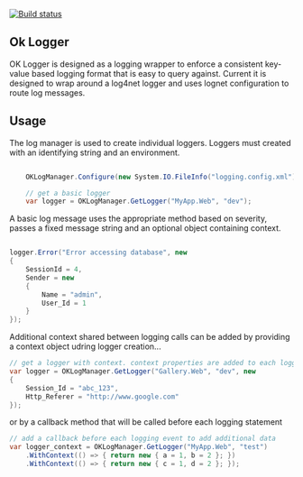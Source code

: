 [![Build status](https://ci.appveyor.com/api/projects/status/c3ngkopnxb4stwe6/branch/master?svg=true)](https://ci.appveyor.com/project/tparnell8/oklogger/branch/master)

## Ok Logger

OK Logger is designed as a logging wrapper to enforce a consistent key-value based logging format that is easy to query against. Current it is designed to wrap around a log4net logger and uses lognet configuration to route log messages.

## Usage

The log manager is used to create individual loggers. Loggers must created with an identifying string and an environment.

```csharp

    OKLogManager.Configure(new System.IO.FileInfo("logging.config.xml"));

    // get a basic logger
    var logger = OKLogManager.GetLogger("MyApp.Web", "dev");


```

A basic log message uses the appropriate method based on severity, passes a fixed message string and an optional object containing context.

```csharp

logger.Error("Error accessing database", new
{
    SessionId = 4,
    Sender = new
    {
        Name = "admin",
        User_Id = 1
    }
});

```

Additional context shared between logging calls can be added by providing a context object udring logger creation...


```csharp
// get a logger with context. context properties are added to each logging message
var logger = OKLogManager.GetLogger("Gallery.Web", "dev", new
{
    Session_Id = "abc_123",
    Http_Referer = "http://www.google.com"
});

```

or by a callback method that will be called before each logging statement

```csharp
// add a callback before each logging event to add additional data
var logger_context = OKLogManager.GetLogger("MyApp.Web", "test")
    .WithContext(() => { return new { a = 1, b = 2 }; })
    .WithContext(() => { return new { c = 1, d = 2 }; });
```